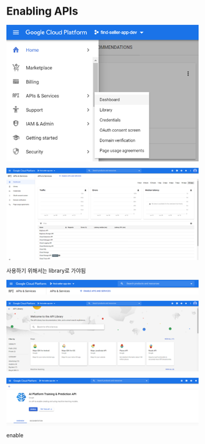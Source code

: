 # Enabling APIs

![](../../../.gitbook/assets/image%20%28108%29.png)

![](../../../.gitbook/assets/image%20%28101%29.png)

사용하기 위해서는 library로 가야됨

![](../../../.gitbook/assets/image%20%28118%29.png)

![](../../../.gitbook/assets/image%20%28100%29.png)

![](../../../.gitbook/assets/image%20%28106%29.png)

enable







